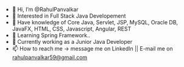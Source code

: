 - 👋 Hi, I’m @RahulPanvalkar
- 👀 Interested in Full Stack Java Developement
- 🌱 Have knowledge of Core Java, Servlet, JSP, MySQL, Oracle DB, JavaFX, HTML, CSS, Javascript, Angular, REST
- 🌱 Learning Spring Framework..
- 💞️ Currently working as a Junior Java Developer
- 📫 How to reach me -> message me on LinkedIn || E-mail me on rahulpanvalkar59@gmail.com

<!---
RahulPanvalkar/RahulPanvalkar is a ✨ special ✨ repository because its `README.md` (this file) appears on your GitHub profile.
You can click the Preview link to take a look at your changes.
--->
